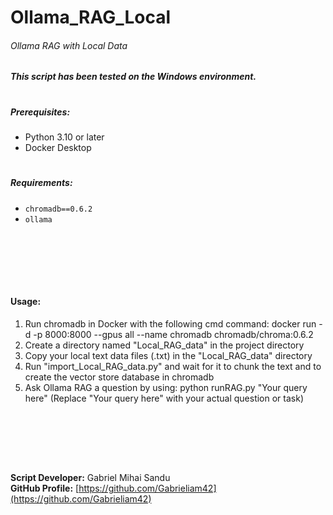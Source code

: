 # Ollama_RAG_Local

###### Ollama RAG with Local Data

##### This script has been tested on the Windows environment.
#

##### Prerequisites:

- Python 3.10 or later
- Docker Desktop
#

##### Requirements:

- `chromadb==0.6.2`
- `ollama`




<br><br>





<br><br>

#### Usage:

1. Run chromadb in Docker with the following cmd command: docker run -d -p 8000:8000 --gpus all --name chromadb chromadb/chroma:0.6.2
2. Create a directory named "Local_RAG_data" in the project directory
3. Copy your local text data files (.txt) in the "Local_RAG_data" directory
4. Run "import_Local_RAG_data.py" and wait for it to chunk the text and to create the vector store database in chromadb
5. Ask Ollama RAG a question by using: python runRAG.py "Your query here" (Replace "Your query here" with your actual question or task)



<br><br>





<br><br>


**Script Developer:** Gabriel Mihai Sandu  
**GitHub Profile:** [https://github.com/Gabrieliam42](https://github.com/Gabrieliam42)
